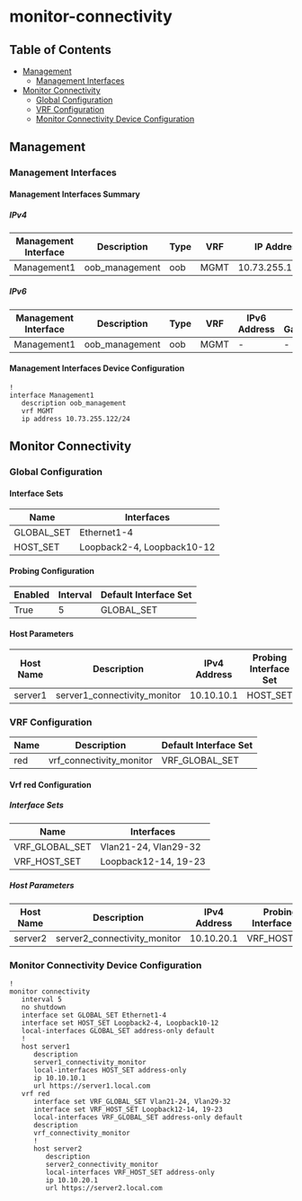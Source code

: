 # monitor-connectivity

## Table of Contents

- [Management](#management)
  - [Management Interfaces](#management-interfaces)
- [Monitor Connectivity](#monitor-connectivity)
  - [Global Configuration](#global-configuration)
  - [VRF Configuration](#vrf-configuration)
  - [Monitor Connectivity Device Configuration](#monitor-connectivity-device-configuration)

## Management

### Management Interfaces

#### Management Interfaces Summary

##### IPv4

| Management Interface | Description | Type | VRF | IP Address | Gateway |
| -------------------- | ----------- | ---- | --- | ---------- | ------- |
| Management1 | oob_management | oob | MGMT | 10.73.255.122/24 | 10.73.255.2 |

##### IPv6

| Management Interface | Description | Type | VRF | IPv6 Address | IPv6 Gateway |
| -------------------- | ----------- | ---- | --- | ------------ | ------------ |
| Management1 | oob_management | oob | MGMT | - | - |

#### Management Interfaces Device Configuration

```eos
!
interface Management1
   description oob_management
   vrf MGMT
   ip address 10.73.255.122/24
```

## Monitor Connectivity

### Global Configuration

#### Interface Sets

| Name | Interfaces |
| ---- | ---------- |
| GLOBAL_SET | Ethernet1-4 |
| HOST_SET | Loopback2-4, Loopback10-12 |

#### Probing Configuration

| Enabled | Interval | Default Interface Set |
| ------- | -------- | --------------------- |
| True | 5 | GLOBAL_SET |

#### Host Parameters

| Host Name | Description | IPv4 Address | Probing Interface Set | URL |
| --------- | ----------- | ------------ | --------------------- | --- |
| server1 | server1_connectivity_monitor | 10.10.10.1 | HOST_SET | https://server1.local.com |

### VRF Configuration

| Name | Description | Default Interface Set |
| ---- | ----------- | --------------------- |
| red | vrf_connectivity_monitor | VRF_GLOBAL_SET |

#### Vrf red Configuration

##### Interface Sets

| Name | Interfaces |
| ---- | ---------- |
| VRF_GLOBAL_SET | Vlan21-24, Vlan29-32 |
| VRF_HOST_SET | Loopback12-14, 19-23 |

##### Host Parameters

| Host Name | Description | IPv4 Address | Probing Interface Set | URL |
| --------- | ----------- | ------------ | --------------------- | --- |
| server2 | server2_connectivity_monitor | 10.10.20.1 | VRF_HOST_SET | https://server2.local.com |

### Monitor Connectivity Device Configuration

```eos
!
monitor connectivity
   interval 5
   no shutdown
   interface set GLOBAL_SET Ethernet1-4
   interface set HOST_SET Loopback2-4, Loopback10-12
   local-interfaces GLOBAL_SET address-only default
   !
   host server1
      description
      server1_connectivity_monitor
      local-interfaces HOST_SET address-only
      ip 10.10.10.1
      url https://server1.local.com
   vrf red
      interface set VRF_GLOBAL_SET Vlan21-24, Vlan29-32
      interface set VRF_HOST_SET Loopback12-14, 19-23
      local-interfaces VRF_GLOBAL_SET address-only default
      description
      vrf_connectivity_monitor
      !
      host server2
         description
         server2_connectivity_monitor
         local-interfaces VRF_HOST_SET address-only
         ip 10.10.20.1
         url https://server2.local.com
```
